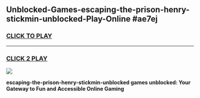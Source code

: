 
## Unblocked-Games-escaping-the-prison-henry-stickmin-unblocked-Play-Online #ae7ej
<h3>
<a href="https://news.freeplayer.one?title=escaping-the-prison-henry-stickmin-unblocked&ref=3">CLICK TO PLAY</a></h3>
<hr>

<h3>
<a href="https://news.freeplayer.one?title=escaping-the-prison-henry-stickmin-unblocked&ref=3">CLICK 2 PLAY</a>
  
</h3>

<a href="https://news.freeplayer.one?title=escaping-the-prison-henry-stickmin-unblocked&ref=3"><img src="https://clearcache.store/games.png"></a>


**escaping-the-prison-henry-stickmin-unblocked games unblocked: Your Gateway to Fun and Accessible Online Gaming**
